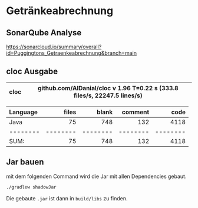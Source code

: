 # Getränkeabrechnung

## SonarQube Analyse
https://sonarcloud.io/summary/overall?id=Puggingtons_Getraenkeabrechnung&branch=main

## cloc Ausgabe

<!-- CLOC-REPORT-START -->
cloc|github.com/AlDanial/cloc v 1.96  T=0.22 s (333.8 files/s, 22247.5 lines/s)
--- | ---

Language|files|blank|comment|code
:-------|-------:|-------:|-------:|-------:
Java|75|748|132|4118
--------|--------|--------|--------|--------
SUM:|75|748|132|4118
<!-- CLOC-REPORT-END -->

## Jar bauen
mit dem folgenden Command wird die Jar mit allen Dependencies gebaut.
```bash
./gradlew shadowJar
```

Die gebaute `.jar` ist dann in `build/libs` zu finden.